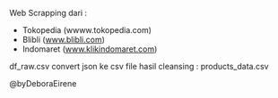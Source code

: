 Web Scrapping dari : 
- Tokopedia (wwww.tokopedia.com)
- Blibli (www.blibli.com)
- Indomaret (www.klikindomaret.com)

df_raw.csv convert json ke csv file
hasil cleansing : products_data.csv

@byDeboraEirene
